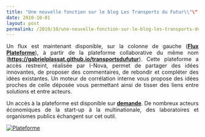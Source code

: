 ```yaml
---
title: "Une nouvelle fonction sur le blog Les Transports du Futur\\"\"
date: 2010-10-01
layout: post
permalink: /2010/10/une-nouvelle-fonction-sur-le-blog-les-transports-du-futur.html
---
```


<p style="text-align: justify">Un flux est maintenant disponible, sur la colonne de gauche (<strong><a href="/plateformetdf/" target="_blank">Flux Plateforme</a></strong>), à partir de la plateforme collaborative du même nom (<strong><a href="https://gabrielplassat.github.io/transportsdufutur">https://gabrielplassat.github.io/transportsdufutur</a></strong>). Cette plateforme a accès restreint, réalisée par I-Nova, permet de partager des idées innovantes, de proposer des commentaires, de rebondir et compléter des idées existantes. Un moteur de corrélation interne vous propose des idées proches de celle déposée vous permettant ainsi de tisser des liens entre solutions et entre acteurs.</p> <p style="text-align: justify">Un accès à la plateforme est disponible sur <strong><a href="mailto:gabriel.plassat@ademe.fr" target="_blank">demande</a></strong>. De nombreux acteurs économiques de la start-up à la multinationale, des laboratoires et organismes publics échangent sur cet outil.</p> <p><a href="/wp-content/uploads/sites/6/old/6a0120a66d2ad4970b013487e48b99970c-800wi.jpg" rel="lightbox"><img alt="Plateforme" class="asset  asset-image at-xid-6a0120a66d2ad4970b013487e48b99970c" src="/wp-content/uploads/sites/6/old/6a0120a66d2ad4970b013487e48b99970c-500wi.jpg" style="margin-left: auto;margin-right: auto" title="Plateforme" /></a> <br /> </p>